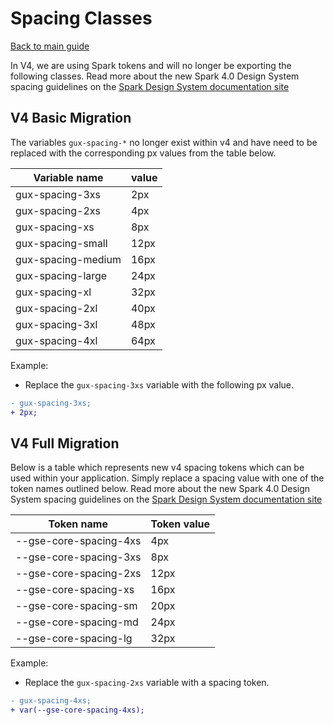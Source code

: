 # Spacing Classes

[Back to main guide](./readme.md)

In V4, we are using Spark tokens and will no longer be exporting the following classes. Read more about the new Spark 4.0 Design System spacing guidelines on the [Spark Design System documentation site](https://spark.genesys.com/latest/foundations/spacing/design-MpmyI1Ym)

## V4 Basic Migration

The variables `gux-spacing-*` no longer exist within v4 and have need to be replaced with the corresponding px values from the table below.

| Variable name      | value |
| ------------------ | ----- |
| gux-spacing-3xs    | 2px   |
| gux-spacing-2xs    | 4px   |
| gux-spacing-xs     | 8px   |
| gux-spacing-small  | 12px  |
| gux-spacing-medium | 16px  |
| gux-spacing-large  | 24px  |
| gux-spacing-xl     | 32px  |
| gux-spacing-2xl    | 40px  |
| gux-spacing-3xl    | 48px  |
| gux-spacing-4xl    | 64px  |

Example:

- Replace the `gux-spacing-3xs` variable with the following px value.

```diff
- gux-spacing-3xs;
+ 2px;
```

## V4 Full Migration

Below is a table which represents new v4 spacing tokens which can be used within your application. Simply replace a spacing value with one of the token names outlined below. Read more about the new Spark 4.0 Design System spacing guidelines on the [Spark Design System documentation site](https://spark.genesys.com/latest/foundations/spacing/design-MpmyI1Ym)

| Token name             | Token value |
| ---------------------- | ----------- |
| --gse-core-spacing-4xs | 4px         |
| --gse-core-spacing-3xs | 8px         |
| --gse-core-spacing-2xs | 12px        |
| --gse-core-spacing-xs  | 16px        |
| --gse-core-spacing-sm  | 20px        |
| --gse-core-spacing-md  | 24px        |
| --gse-core-spacing-lg  | 32px        |

Example:

- Replace the `gux-spacing-2xs` variable with a spacing token.

```diff
- gux-spacing-4xs;
+ var(--gse-core-spacing-4xs);
```
